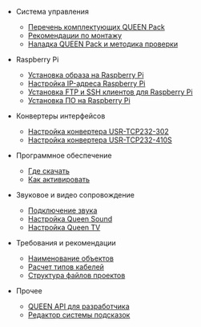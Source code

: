 - Система управления

  - [Перечень комплектующих QUEEN Pack](queen_pack)  
  - [Рекомендации по монтажу](cs_mount)
  - [Наладка QUEEN Pack и методика проверки](cs_check)

- Raspberry Pi

  - [Установка образа на Raspberry Pi](rpi_image_upload)  
  - [Настройка IP-адреса Raspberry Pi](rpi_ip_setup)  
  - [Установка FTP и SSH клиентов для Raspberry Pi](rpi_ftp_ssh_setup)  
  - [Установка ПО на Raspberry Pi](rpi_soft_install)

- Конвертеры интерфейсов

  - [Настройка конвертера USR-TCP232-302](hw_setup_usr_tcp232_302)  
  - [Настройка конвертера USR-TCP232-410S](hw_setup_usr_tcp232_410s)

- Программное обеспечение

  - [Где скачать](queen_software)  
  - [Как активировать](queen_software_activate)

- Звуковое и видео сопровождение

  - [Подключение звука](hw_plug_sound)  
  - [Настройка Queen Sound](soft_queen_sound)  
  - [Настройка Queen TV](soft_queen_tv)

- Требования и рекомендации

  - [Наименование объектов](reqs_object_naming)  
  - [Расчет типов кабелей](reqs_cable_cut)  
  - [Структура файлов проектов](reqs_project_filesystem)

- Прочее

  - [QUEEN API для разработчика](dev_api)
  - [Редактор системы подсказок](soft_studio_clues)

